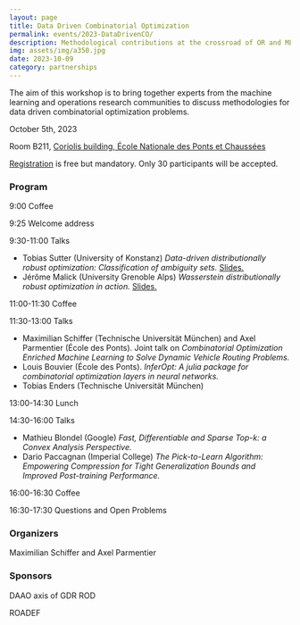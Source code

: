 ```yaml
---
layout: page
title: Data Driven Combinatorial Optimization
permalink: events/2023-DataDrivenCO/
description: Methodological contributions at the crossroad of OR and ML for data driven combinatorial optimization problems
img: assets/img/a350.jpg
date: 2023-10-09
category: partnerships
---
```


The aim of this workshop is to bring together experts from the machine learning and operations research communities to discuss methodologies for data driven combinatorial optimization problems.

October 5th, 2023

Room B211, <a href="https://ecoledesponts.fr/en/getting-school">Coriolis building, École Nationale des Ponts et Chaussées</a>

[Registration](https://docs.google.com/forms/d/e/1FAIpQLSfSf2lDNsnoXGQJEYQXPN6o10_7nDAuGnq6o534S5ooeYaAgw/viewform?usp=sf_link) is free but mandatory. Only 30 participants will be accepted.

### Program

9:00 Coffee

9:25 Welcome address

9:30-11:00 Talks

- Tobias Sutter (University of Konstanz) *Data-driven distributionally robust optimization: Classification of ambiguity sets.* [Slides.](/assets/pdf/2023-DataDrivenCO/TS.pdf)
- Jérôme Malick (University Grenoble Alps) *Wasserstein distributionally robust optimization in action.* [Slides.](https://membres-ljk.imag.fr/Jerome.Malick/Talks/23-paris.pdf)

11:00-11:30 Coffee

11:30-13:00 Talks
- Maximilian Schiffer (Technische Universität München) and Axel Parmentier (École des Ponts). Joint talk on *Combinatorial Optimization Enriched Machine Learning to Solve Dynamic Vehicle Routing Problems.*
- Louis Bouvier (École des Ponts). *InferOpt: A julia package for combinatorial optimization layers in neural networks.*
- Tobias Enders (Technische Universität München)

<!-- 3rd student / Max and Axel joint talk -->

13:00-14:30 Lunch

14:30-16:00 Talks
 - Mathieu Blondel (Google) *Fast, Differentiable and Sparse Top-k: a Convex Analysis Perspective.*
 - Dario Paccagnan (Imperial College) *The Pick-to-Learn Algorithm: Empowering Compression for Tight Generalization Bounds and Improved Post-training Performance.*
 <!-- 4th professor / Max and Axel joint talk -->

16:00-16:30 Coffee

16:30-17:30 Questions and Open Problems

### Organizers

Maximilian Schiffer and Axel Parmentier
### Sponsors

DAAO axis of GDR ROD

ROADEF
